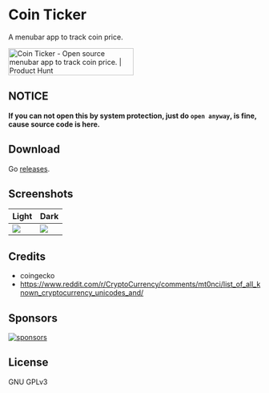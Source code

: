 # Coin Ticker

A menubar app to track coin price.

<a href="https://www.producthunt.com/posts/coin-ticker-2?utm_source=badge-featured&utm_medium=badge&utm_souce=badge-coin&#0045;ticker&#0045;2" target="_blank"><img src="https://api.producthunt.com/widgets/embed-image/v1/featured.svg?post_id=379821&theme=neutral" alt="Coin&#0032;Ticker - Open&#0032;source&#0032;menubar&#0032;app&#0032;to&#0032;track&#0032;coin&#0032;price&#0046; | Product Hunt" style="width: 250px; height: 54px;" width="250" height="54" /></a>

## NOTICE

**If you can not open this by system protection, just do `open anyway`, is fine, cause source code is here.**

## Download

Go [releases](https://github.com/2nthony/coin-ticker/releases).

## Screenshots

|Light|Dark|
|-|-|
|![](https://cdn.jsdelivr.net/gh/2nthony/statics@main/uPic/HVqmP9ndtMCp.png)|![](https://cdn.jsdelivr.net/gh/2nthony/statics@main/uPic/i0ufoHzvOd7r.png)|

## Credits

- coingecko
- https://www.reddit.com/r/CryptoCurrency/comments/mt0nci/list_of_all_known_cryptocurrency_unicodes_and/

## Sponsors

[![sponsors](https://cdn.jsdelivr.net/gh/2nthony/sponsors-image/sponsors.svg)](https://github.com/sponsors/2nthony)

## License

GNU GPLv3
